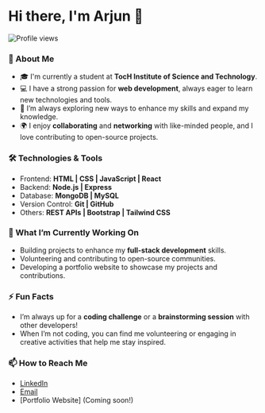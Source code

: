 # Hi there, I'm Arjun 👋 

![Profile views](https://komarev.com/ghpvc/?username=Arjun-YourGitHubUsername&color=blue)

### 🚀 About Me

- 🎓 I'm currently a student at **TocH Institute of Science and Technology**.
- 💻 I have a strong passion for **web development**, always eager to learn new technologies and tools.
- 🌱 I’m always exploring new ways to enhance my skills and expand my knowledge.
- 🌍 I enjoy **collaborating** and **networking** with like-minded people, and I love contributing to open-source projects.


### 🛠️ Technologies & Tools

- Frontend: **HTML | CSS | JavaScript | React**
- Backend: **Node.js | Express**
- Database: **MongoDB | MySQL**
- Version Control: **Git | GitHub**
- Others: **REST APIs | Bootstrap | Tailwind CSS**

### 🔭 What I’m Currently Working On

- Building projects to enhance my **full-stack development** skills.
- Volunteering and contributing to open-source communities.
- Developing a portfolio website to showcase my projects and contributions.

### ⚡ Fun Facts

- I’m always up for a **coding challenge** or a **brainstorming session** with other developers!
- When I’m not coding, you can find me volunteering or engaging in creative activities that help me stay inspired.

### 📫 How to Reach Me

- [LinkedIn](https://www.linkedin.com/in/arjunanoop)
- [Email](mailto:arjunanoop.codes@gmail.com)
- [Portfolio Website] (Coming soon!)
